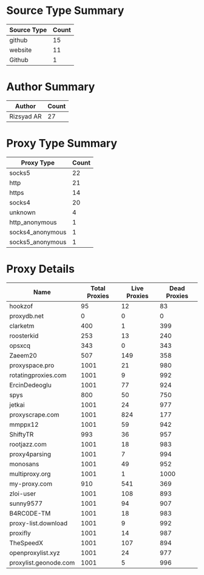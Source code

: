 # Source Type Summary

| Source Type | Count |
|-------------|-------|
| github | 15 |
| website | 11 |
| Github | 1 |


# Author Summary

| Author | Count |
|--------|-------|
| Rizsyad AR | 27 |


# Proxy Type Summary

| Proxy Type | Count |
|------------|-------|
| socks5 | 22 |
| http | 21 |
| https | 14 |
| socks4 | 20 |
| unknown | 4 |
| http_anonymous | 1 |
| socks4_anonymous | 1 |
| socks5_anonymous | 1 |


# Proxy Details

| Name | Total Proxies | Live Proxies | Dead Proxies |
|------|---------------|--------------|---------------|
| hookzof | 95 | 12 | 83 |
| proxydb.net | 0 | 0 | 0 |
| clarketm | 400 | 1 | 399 |
| roosterkid | 253 | 13 | 240 |
| opsxcq | 343 | 0 | 343 |
| Zaeem20 | 507 | 149 | 358 |
| proxyspace.pro | 1001 | 21 | 980 |
| rotatingproxies.com | 1001 | 9 | 992 |
| ErcinDedeoglu | 1001 | 77 | 924 |
| spys | 800 | 50 | 750 |
| jetkai | 1001 | 24 | 977 |
| proxyscrape.com | 1001 | 824 | 177 |
| mmppx12 | 1001 | 59 | 942 |
| ShiftyTR | 993 | 36 | 957 |
| rootjazz.com | 1001 | 18 | 983 |
| proxy4parsing | 1001 | 7 | 994 |
| monosans | 1001 | 49 | 952 |
| multiproxy.org | 1001 | 1 | 1000 |
| my-proxy.com | 910 | 541 | 369 |
| zloi-user | 1001 | 108 | 893 |
| sunny9577 | 1001 | 94 | 907 |
| B4RC0DE-TM | 1001 | 18 | 983 |
| proxy-list.download | 1001 | 9 | 992 |
| proxifly | 1001 | 14 | 987 |
| TheSpeedX | 1001 | 107 | 894 |
| openproxylist.xyz | 1001 | 24 | 977 |
| proxylist.geonode.com | 1001 | 5 | 996 |
